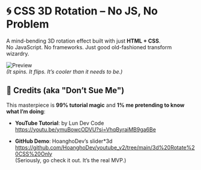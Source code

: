 # 🌀 CSS 3D Rotation – No JS, No Problem

A mind-bending 3D rotation effect built with just **HTML + CSS**.  
No JavaScript. No frameworks. Just good old-fashioned transform wizardry.

![Preview](preview.gif)  
_(It spins. It flips. It’s cooler than it needs to be.)_

## 🙏 Credits (aka "Don’t Sue Me")

This masterpiece is **99% tutorial magic** and **1% me pretending to know what I’m doing**:

- **YouTube Tutorial**: by Lun Dev Code  
  https://youtu.be/ymuBowcODVU?si=VhqByraiMB9ga6Be

- **GitHub Demo**: HoanghoDev’s slider\*3d <br>
  https://github.com/HoanghoDev/youtube_v2/tree/main/3d%20Rotate%20CSS%20Only <br>
  (Seriously, go check it out. It’s the real MVP.)
